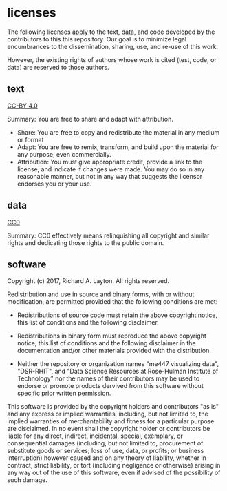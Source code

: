 licenses
==========

The following licenses apply to the text, data, and code developed by the contributors to this this repository. Our goal is to minimize legal encumbrances to the dissemination, sharing, use, and re-use of this work. 

However, the existing rights of authors whose work is cited (test, code, or data) are reserved to those authors. 
 

text
----------
[CC-BY 4.0](https://creativecommons.org/licenses/by/4.0/legalcode) 

Summary: You are free to share and adapt with attribution. 

- Share: You are free to copy and redistribute the material in any medium or format
- Adapt: You are free to remix, transform, and build upon the material for any purpose, even commercially. 
- Attribution: You must give appropriate credit, provide a link to the license, and indicate if changes were made. You may do so in any reasonable manner, but not in any way that suggests the licensor endorses you or your use.


data
----------
[CC0](https://wiki.creativecommons.org/wiki/CC0_use_for_data) 

Summary: CC0 effectively means relinquishing all copyright and similar rights and dedicating those rights to the public domain.



software
----------
Copyright (c) 2017, Richard A. Layton.
All rights reserved.

Redistribution and use in source and binary forms, with or without modification, are permitted provided that the following conditions are met:
  
- Redistributions of source code must retain the above copyright notice, this list of conditions and the following disclaimer. 

- Redistributions in binary form must reproduce the above copyright notice, this list of conditions and the following disclaimer in the documentation and/or other materials provided with the distribution. 

- Neither the repository or organization names "me447 visualizing data", "DSR-RHIT", and "Data Science Resources at Rose-Hulman Institute of Technology" nor the names of their contributors may be used to endorse or promote products dervived from this software without specific prior written permission. 

This software is provided by the copyright holders and contributors "as is" and any express or implied warranties, including, but not limited to, the implied warranties of merchantability and fitness for a particular purpose are disclaimed. In no event shall the copyright holder or contributors be liable for any direct, indirect, incidental, special, exemplary, or consequential damages (including, but not limited to, procurement of substitute goods or services; loss of use, data, or profits; or business interruption) however caused and on any theory of liability, whether in contract, strict liability, or tort (including negligence or otherwise) arising in any way out of the use of this software, even if advised of the possibility of such damage.
